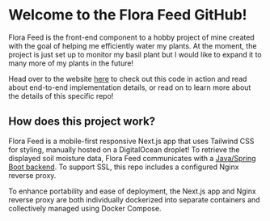 # Welcome to the Flora Feed GitHub!
Flora Feed is the front-end component to a hobby project of mine created with the goal of helping me efficiently water my plants. At the moment, the project is just set up to monitor my basil plant but I would like to expand it to many more of my plants in the future!

Head over to the website [here](https://www.florafeed.jackford.tech/) to check out this code in action and read about end-to-end implementation details, or read on to learn more about the details of this specific repo!

## How does this project work?
Flora Feed is a mobile-first responsive Next.js app that uses Tailwind CSS for styling, manually hosted on a DigitalOcean droplet! To retrieve the displayed soil moisture data, Flora Feed communicates with a [Java/Spring Boot backend](https://github.com/JackFord18/water-watcher). To support SSL, this repo includes a configured Nginx reverse proxy. 

To enhance portability and ease of deployment, the Next.js app and Nginx reverse proxy are both individually dockerized into separate containers and collectively managed using Docker Compose.